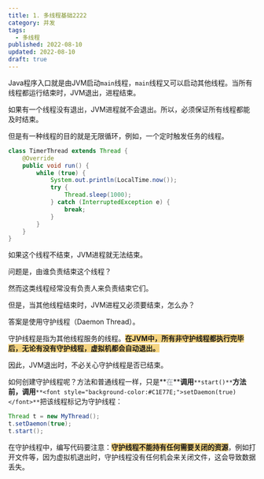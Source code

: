 ```yaml
---
title: 1. 多线程基础2222
category: 并发
tags:
  - 多线程
published: 2022-08-10
updated: 2022-08-10
draft: true
---
```


Java程序入口就是由JVM启动`main`线程，`main`线程又可以启动其他线程。当所有线程都运行结束时，JVM退出，进程结束。

如果有一个线程没有退出，JVM进程就不会退出。所以，必须保证所有线程都能及时结束。

但是有一种线程的目的就是无限循环，例如，一个定时触发任务的线程。

```java
class TimerThread extends Thread {
    @Override
    public void run() {
        while (true) {
            System.out.println(LocalTime.now());
            try {
                Thread.sleep(1000);
            } catch (InterruptedException e) {
                break;
            }
        }
    }
}
```

如果这个线程不结束，JVM进程就无法结束。

问题是，由谁负责结束这个线程？

然而这类线程经常没有负责人来负责结束它们。

但是，当其他线程结束时，JVM进程又必须要结束，怎么办？

答案是使用守护线程（Daemon Thread）。

守护线程是指为其他线程服务的线程。**<font style="background-color:#F5D480;">在JVM中，所有非守护线程都执行完毕后，无论有没有守护线程，虚拟机都会自动退出。</font>**

因此，JVM退出时，不必关心守护线程是否已结束。

如何创建守护线程呢？方法和普通线程一样，只是**<font style="color:rgb(143,149,158);">在</font>****调用**`**start()**`**方法前，调用**`**<font style="background-color:#C1E77E;">setDaemon(true)</font>**`把该线程标记为守护线程：

```java
Thread t = new MyThread();
t.setDaemon(true);
t.start();
```

在守护线程中，编写代码要注意：**<font style="background-color:#F5D480;">守护线程不能持有任何需要关闭的资源</font>**，例如打开文件等，因为虚拟机退出时，守护线程没有任何机会来关闭文件，这会导致数据丢失。



